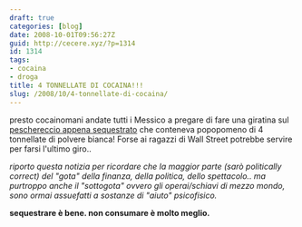 ```yaml
---
draft: true
categories: [blog]
date: 2008-10-01T09:56:27Z
guid: http://cecere.xyz/?p=1314
id: 1314
tags:
- cocaina
- droga
title: 4 TONNELLATE DI COCAINA!!!
slug: /2008/10/4-tonnellate-di-cocaina/
---
```


presto cocainomani andate tutti i Messico a pregare di fare una giratina sul [peschereccio appena sequestrato](http://www.ansa.it/site/notizie/awnplus/topnews/news/2008-09-30_130234140.html) che conteneva popopomeno di 4 tonnellate di polvere bianca! Forse ai ragazzi di Wall Street potrebbe servire per farsi l'ultimo giro..

_riporto questa notizia per ricordare che la maggior parte (sarò politically correct) del "gota" della finanza, della politica, dello spettacolo.. ma purtroppo anche il "sottogota" ovvero gli operai/schiavi di mezzo mondo, sono ormai assuefatti a sostanze di "aiuto" psicofisico._

**sequestrare è bene. non consumare è molto meglio.**